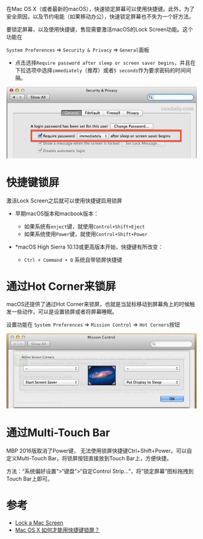 在Mac OS X（或者最新的macOS），快速锁定屏幕可以使用快捷键。此外，为了安全原因，以及节约电能（如果移动办公），快速锁定屏幕也不失为一个好方法。

要锁定屏幕，以及使用快捷键，售现需要激活macOS的Lock Screen功能。这个功能在

`System Preferences` => `Security & Privacy` => `General`面板

* 点击选择`Require password after sleep or screen saver begins`，并且在下拉选项中选择`immediately`（推荐）或者`5 seconds`作为要求密码的时间间隔。

![激活Lock Screen](../../img/develop/mac/require-password-lock-screen-mac.jpg)

# 快捷键锁屏

激活Lock Screen之后就可以使用快捷键启用锁屏

* 早期macOS版本和macbook版本：
  * 如果系统有`enject`键，就使用`Control+Shift+Eject`
  * 如果系统使用`Power`键，就使用`Control+Shift+Power`

* *macOS High Sierra 10.13或更高版本开始，快捷键有所改变：
  * `Ctrl + Command + Q` 系统自带锁屏快捷键

# 通过Hot Corner来锁屏

macOS还提供了通过Hot Corner来锁屏，也就是当鼠标移动到屏幕角上的时候触发一些动作，可以是设置锁屏或者将屏幕睡眠。

设置功能在 `System Preferences` => `Mission Control` => `Hot Corners`按钮

![激活Hot Corners](../../img/develop/mac/locking-screen-with-hot-corners.jpg)

# 通过Multi-Touch Bar

MBP 2016版取消了Power键， 无法使用锁屏快捷键Ctrl+Shift+Power。可以自定义Multi-Touch Bar，将锁屏按钮直接放到Touch Bar上，方便快捷。

方法：“系统偏好设置”>“键盘”>“自定Control Strip…”，将“锁定屏幕”图标拖拽到Touch Bar上即可。

# 参考

* [Lock a Mac Screen](http://osxdaily.com/2011/01/17/lock-screen-mac/)
* [Mac OS X 如何才能用快捷键锁屏？](https://www.zhihu.com/question/20094264)